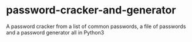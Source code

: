 # password-cracker-and-generator
A password cracker from a list of common passwords, a file of passwords and a password generator all in Python3

